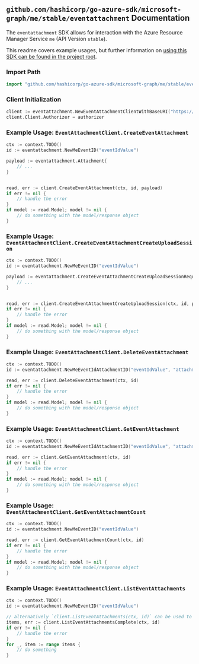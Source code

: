 
## `github.com/hashicorp/go-azure-sdk/microsoft-graph/me/stable/eventattachment` Documentation

The `eventattachment` SDK allows for interaction with the Azure Resource Manager Service `me` (API Version `stable`).

This readme covers example usages, but further information on [using this SDK can be found in the project root](https://github.com/hashicorp/go-azure-sdk/tree/main/docs).

### Import Path

```go
import "github.com/hashicorp/go-azure-sdk/microsoft-graph/me/stable/eventattachment"
```


### Client Initialization

```go
client := eventattachment.NewEventAttachmentClientWithBaseURI("https://management.azure.com")
client.Client.Authorizer = authorizer
```


### Example Usage: `EventAttachmentClient.CreateEventAttachment`

```go
ctx := context.TODO()
id := eventattachment.NewMeEventID("eventIdValue")

payload := eventattachment.Attachment{
	// ...
}


read, err := client.CreateEventAttachment(ctx, id, payload)
if err != nil {
	// handle the error
}
if model := read.Model; model != nil {
	// do something with the model/response object
}
```


### Example Usage: `EventAttachmentClient.CreateEventAttachmentCreateUploadSession`

```go
ctx := context.TODO()
id := eventattachment.NewMeEventID("eventIdValue")

payload := eventattachment.CreateEventAttachmentCreateUploadSessionRequest{
	// ...
}


read, err := client.CreateEventAttachmentCreateUploadSession(ctx, id, payload)
if err != nil {
	// handle the error
}
if model := read.Model; model != nil {
	// do something with the model/response object
}
```


### Example Usage: `EventAttachmentClient.DeleteEventAttachment`

```go
ctx := context.TODO()
id := eventattachment.NewMeEventIdAttachmentID("eventIdValue", "attachmentIdValue")

read, err := client.DeleteEventAttachment(ctx, id)
if err != nil {
	// handle the error
}
if model := read.Model; model != nil {
	// do something with the model/response object
}
```


### Example Usage: `EventAttachmentClient.GetEventAttachment`

```go
ctx := context.TODO()
id := eventattachment.NewMeEventIdAttachmentID("eventIdValue", "attachmentIdValue")

read, err := client.GetEventAttachment(ctx, id)
if err != nil {
	// handle the error
}
if model := read.Model; model != nil {
	// do something with the model/response object
}
```


### Example Usage: `EventAttachmentClient.GetEventAttachmentCount`

```go
ctx := context.TODO()
id := eventattachment.NewMeEventID("eventIdValue")

read, err := client.GetEventAttachmentCount(ctx, id)
if err != nil {
	// handle the error
}
if model := read.Model; model != nil {
	// do something with the model/response object
}
```


### Example Usage: `EventAttachmentClient.ListEventAttachments`

```go
ctx := context.TODO()
id := eventattachment.NewMeEventID("eventIdValue")

// alternatively `client.ListEventAttachments(ctx, id)` can be used to do batched pagination
items, err := client.ListEventAttachmentsComplete(ctx, id)
if err != nil {
	// handle the error
}
for _, item := range items {
	// do something
}
```
